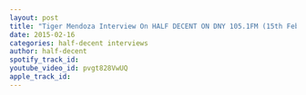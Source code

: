 ```yaml
---
layout: post
title: "Tiger Mendoza Interview On HALF DECENT ON DNY 105.1FM (15th Feb 2015)"
date: 2015-02-16
categories: half-decent interviews
author: half-decent
spotify_track_id: 
youtube_video_id: pvgt828VwUQ
apple_track_id: 
---
```

